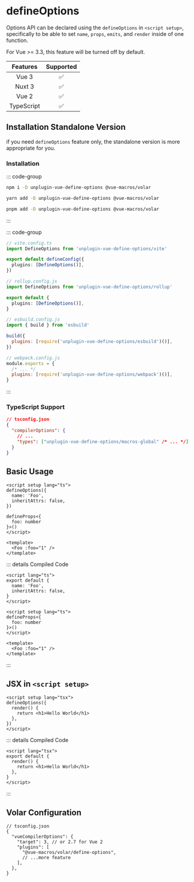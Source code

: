 # defineOptions <PackageVersion name="unplugin-vue-define-options" />

<StabilityLevel level="stable" />

Options API can be declared using the `defineOptions` in `<script setup>`, specifically to be able to set `name`, `props`, `emits`, and `render` inside of one function.

For Vue >= 3.3, this feature will be turned off by default.

|  Features  |     Supported      |
| :--------: | :----------------: |
|   Vue 3    | :white_check_mark: |
|   Nuxt 3   | :white_check_mark: |
|   Vue 2    | :white_check_mark: |
| TypeScript | :white_check_mark: |

## Installation Standalone Version

if you need `defineOptions` feature only, the standalone version is more appropriate for you.

### Installation

::: code-group

```bash [npm]
npm i -D unplugin-vue-define-options @vue-macros/volar
```

```bash [yarn]
yarn add -D unplugin-vue-define-options @vue-macros/volar
```

```bash [pnpm]
pnpm add -D unplugin-vue-define-options @vue-macros/volar
```

:::

::: code-group

```ts [Vite]
// vite.config.ts
import DefineOptions from 'unplugin-vue-define-options/vite'

export default defineConfig({
  plugins: [DefineOptions()],
})
```

```ts [Rollup]
// rollup.config.js
import DefineOptions from 'unplugin-vue-define-options/rollup'

export default {
  plugins: [DefineOptions()],
}
```

```js [esbuild]
// esbuild.config.js
import { build } from 'esbuild'

build({
  plugins: [require('unplugin-vue-define-options/esbuild')()],
})
```

```js [Webpack]
// webpack.config.js
module.exports = {
  /* ... */
  plugins: [require('unplugin-vue-define-options/webpack')()],
}
```

:::

### TypeScript Support

```json
// tsconfig.json
{
  "compilerOptions": {
    // ...
    "types": ["unplugin-vue-define-options/macros-global" /* ... */]
  }
}
```

## Basic Usage

```vue twoslash {3-6}
<script setup lang="ts">
defineOptions({
  name: 'Foo',
  inheritAttrs: false,
})

defineProps<{
  foo: number
}>()
</script>

<template>
  <Foo :foo="1" />
</template>
```

::: details Compiled Code

```vue twoslash
<script lang="ts">
export default {
  name: 'Foo',
  inheritAttrs: false,
}
</script>

<script setup lang="ts">
defineProps<{
  foo: number
}>()
</script>

<template>
  <Foo :foo="1" />
</template>
```

:::

## JSX in `<script setup>`

```vue twoslash {3-5}
<script setup lang="tsx">
defineOptions({
  render() {
    return <h1>Hello World</h1>
  },
})
</script>
```

::: details Compiled Code

```vue
<script lang="tsx">
export default {
  render() {
    return <h1>Hello World</h1>
  },
}
</script>
```

:::

## Volar Configuration

```jsonc {6}
// tsconfig.json
{
  "vueCompilerOptions": {
    "target": 3, // or 2.7 for Vue 2
    "plugins": [
      "@vue-macros/volar/define-options",
      // ...more feature
    ],
  },
}
```
